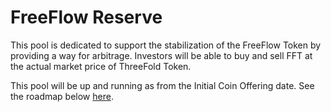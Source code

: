 # FreeFlow Reserve

This pool is dedicated to support the stabilization of the FreeFlow Token by providing a way for arbitrage. Investors will be able to buy and sell FFT at the actual market price of ThreeFold Token.

This pool will be up and running as from the Initial Coin Offering date. See the roadmap below [here](https://docs.google.com/document/d/1MK6v_-HtbkLy3JXlklmOfV4LbaLcs96hez5wdVo74PE/edit#heading=h.g69b4bi2jobz).